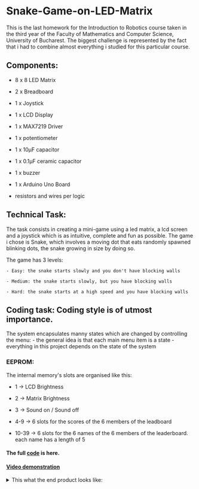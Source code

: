 # Snake-Game-on-LED-Matrix

This is the last homework for the Introduction to Robotics course taken in the third year of the Faculty of Mathematics and Computer Science, University of Bucharest. The biggest challenge is represented by the fact that i had to combine almost everything i studied for this particular course.


## Components:
  - 8 x 8 LED Matrix
  
  - 2 x Breadboard
  
  - 1 x Joystick
  
  - 1 x LCD Display
  
  - 1 x MAX7219 Driver
  
  - 1 x potentiometer
   
  - 1 x 10μF capacitor
  
  - 1 x 0.1μF ceramic capacitor
  
  - 1 x buzzer
  
  - 1 x Arduino Uno Board
  
  - resistors and wires per logic
  
## Technical Task:
  
  The task consists in creating a mini-game using a led matrix, a lcd screen and a joystick which is as intuitive, complete and fun as possible. The game i chose is Snake, which involves a moving dot that eats randomly spawned blinking dots, the snake growing in size by doing so.
  
  The game has 3 levels: 
    
    - Easy: the snake starts slowly and you don't have blocking walls
    
    - Medium: the snake starts slowly, but you have blocking walls
    
    - Hard: the snake starts at a high speed and you have blocking walls

## Coding task: Coding style is of utmost importance.

  The system encapsulates manny states which are changed by controlling the menu:
    - the general idea is that each main menu item is a state
    - everything in this project depends on the state of the system
    
    
  ### EEPROM:
  The internal memory's slots are organised like this:
  
  - 1 -> LCD Brightness
  
  - 2 -> Matrix Brightness
  
  - 3 -> Sound on / Sound off
  
  - 4-9 -> 6 slots for the scores of the 6 members of the leadboard
  
  - 10-39 -> 6 slots for the 6 names of the 6 members of the leaderboard. each name has a length of 5
    
#### The full [code](https://github.com/BogdanPopel/Snake-Game-on-LED-Matrix/tree/main/Code) is here.
#### [Video demonstration](https://youtu.be/NwKj02ZCcmk)

<details>
<summary>This what the end product looks like:</summary>

![WhatsApp Image 2022-12-22 at 10 13 18 (1)](https://user-images.githubusercontent.com/79463256/209093363-efcb0797-af91-42e4-9c62-15c48c762d83.jpeg)![WhatsApp Image 2022-12-22 at 10 13 17 (1)](https://user-images.githubusercontent.com/79463256/209093375-b38f23c2-b201-4a5b-8d69-0d1974b01873.jpeg)

![WhatsApp Image 2022-12-22 at 10 13 17](https://user-images.githubusercontent.com/79463256/209093377-d5f7cf17-29dc-430d-a10d-c9120bcf9567.jpeg)

![WhatsApp Image 2022-12-22 at 10 13 18 (2)](https://user-images.githubusercontent.com/79463256/209093382-4a55c94f-e201-4ffc-a05b-fe55197546cc.jpeg)

![WhatsApp Image 2022-12-22 at 10 13 18](https://user-images.githubusercontent.com/79463256/209093368-32a1b3ce-cd35-4719-95f3-fdc4bfcf0633.jpeg)

![WhatsApp Image 2022-12-22 at 10 13 17 (3)](https://user-images.githubusercontent.com/79463256/209093370-e6121155-9ac5-4686-ad20-6516cae788bf.jpeg)

![WhatsApp Image 2022-12-22 at 10 13 17 (2)](https://user-images.githubusercontent.com/79463256/209093373-169c13ba-a6c5-41a9-9cf1-462b4cd48db7.jpeg)


</details>
